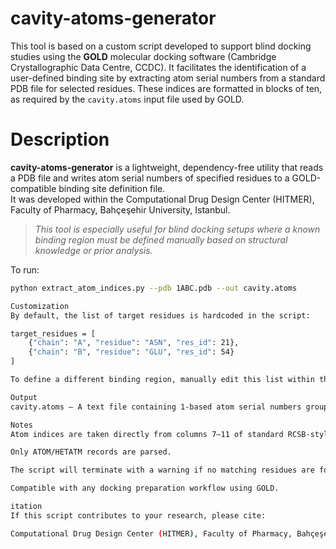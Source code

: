 # cavity-atoms-generator
This tool is based on a custom script developed to support blind docking studies using the **GOLD** molecular docking software (Cambridge Crystallographic Data Centre, CCDC). It facilitates the identification of a user-defined binding site by extracting atom serial numbers from a standard PDB file for selected residues. These indices are formatted in blocks of ten, as required by the `cavity.atoms` input file used by GOLD.

# Description
**cavity-atoms-generator** is a lightweight, dependency-free utility that reads a PDB file and writes atom serial numbers of specified residues to a GOLD-compatible binding site definition file.  
It was developed within the Computational Drug Design Center (HITMER), Faculty of Pharmacy, Bahçeşehir University, Istanbul.

> *This tool is especially useful for blind docking setups where a known binding region must be defined manually based on structural knowledge or prior analysis.*

To run:

```bash
python extract_atom_indices.py --pdb 1ABC.pdb --out cavity.atoms

Customization
By default, the list of target residues is hardcoded in the script:

target_residues = [
    {"chain": "A", "residue": "ASN", "res_id": 21},
    {"chain": "B", "residue": "GLU", "res_id": 54}
]

To define a different binding region, manually edit this list within the script before execution.

Output
cavity.atoms – A text file containing 1-based atom serial numbers grouped in blocks of 10, ready to be used by GOLD for defining the binding cavity.

Notes
Atom indices are taken directly from columns 7–11 of standard RCSB-style PDB files.

Only ATOM/HETATM records are parsed.

The script will terminate with a warning if no matching residues are found.

Compatible with any docking preparation workflow using GOLD.

itation
If this script contributes to your research, please cite:

Computational Drug Design Center (HITMER), Faculty of Pharmacy, Bahçeşehir University, Istanbul, Turkey
